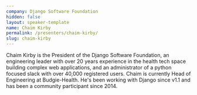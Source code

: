 ```yaml
---
company: Django Software Foundation
hidden: false
layout: speaker-template
name: Chaim Kirby
permalink: /presenters/chaim-kirby/
slug: chaim-kirby
---
```


Chaim Kirby is the President of the Django Software Foundation, an engineering leader with over 20 years experience in the health tech space building complex web applications, and an administrator of a python focused slack with over 40,000 registered users. Chaim is currently Head of Engineering at Budgie-Health. He's been working with Django since v1.1 and has been a community participant since 2014.
